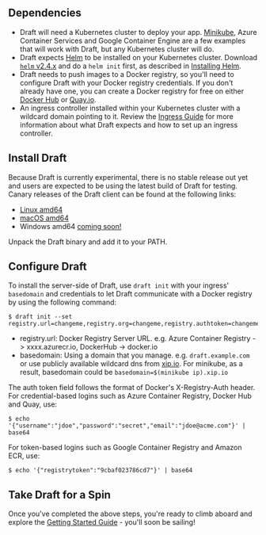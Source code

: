## Dependencies

- Draft will need a Kubernetes cluster to deploy your app.
  [Minikube][minikube], Azure Container Services and Google Container Engine
  are a few examples that will work with Draft, but any Kubernetes cluster will do.
- Draft expects [Helm](https://github.com/kubernetes/helm) to be installed on your Kubernetes cluster. Download [`helm` v2.4.x](https://github.com/kubernetes/helm/releases) and
do a `helm init` first, as described in [Installing Helm](https://github.com/kubernetes/helm/blob/master/docs/install.md).
- Draft needs to push images to a Docker registry, so you'll need to configure Draft with your Docker registry credentials. If you don't already have one, you can create a Docker registry for free on either [Docker Hub](https://hub.docker.com/) or [Quay.io](https://quay.io).
- An ingress controller installed within your Kubernetes cluster with a wildcard domain pointing to it. Review the [Ingress Guide][Ingress Guide] for more information about what Draft expects and how to set up an ingress controller.

## Install Draft

Because Draft is currently experimental, there is no stable release out yet and users are expected
to be using the latest build of Draft for testing. Canary releases of the Draft client can be found
at the following links:

 - [Linux amd64](https://azuredraft.blob.core.windows.net/draft/draft-canary-linux-amd64.tar.gz)
 - [macOS amd64](https://azuredraft.blob.core.windows.net/draft/draft-canary-darwin-amd64.tar.gz)
 - Windows amd64 [coming soon!](https://github.com/Azure/draft/issues/61)

Unpack the Draft binary and add it to your PATH.

## Configure Draft

To install the server-side of Draft, use `draft init` with your ingress' `basedomain` and credentials to let Draft communicate with a Docker registry by using the following command:

```
$ draft init --set registry.url=changeme,registry.org=changeme,registry.authtoken=changeme,basedomain=changeme
```

* registry.url: Docker Registry Server URL. e.g. Azure Container Registry -> xxxx.azurecr.io, DockerHub -> docker.io
* basedomain: Using a domain that you manage. e.g. `draft.example.com` or use publicly available wildcard dns from [xip.io](https://xip.io). For minikube, as a result, basedomain could be `basedomain=$(minikube ip).xip.io`


The auth token field follows the format of Docker's X-Registry-Auth header.
For credential-based logins such as Azure Container Registry, Docker Hub and Quay, use:

```
$ echo '{"username":"jdoe","password":"secret","email":"jdoe@acme.com"}' | base64
```

For token-based logins such as Google Container Registry and Amazon ECR, use:

```
$ echo '{"registrytoken":"9cbaf023786cd7"}' | base64
```

## Take Draft for a Spin

Once you've completed the above steps, you're ready to climb aboard and explore the [Getting Started Guide][Getting Started] - you'll soon be sailing!

[Ingress Guide]: ingress.md
[Getting Started]: getting-started.md
[minikube]: https://github.com/kubernetes/minikube

